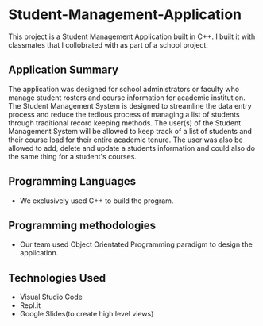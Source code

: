 # Student-Management-Application
This project is a Student Management Application built in C++. I built it with classmates that I collobrated with as part of a school project.

## Application Summary
The application was designed for school administrators or faculty who manage student rosters and course information for academic institution. The Student Management System is designed to streamline the data entry process and reduce the tedious process of managing a list of students through traditional record keeping methods.
The user(s) of the Student Management System will be allowed to keep track of a list of students and their course load for their entire academic tenure. The user was also be allowed to add, delete and update a students information and could also do the same thing for a student's courses.

## Programming Languages 
* We exclusively used C++ to build the program.

## Programming methodologies
* Our team used Object Orientated Programming paradigm to design the application.

## Technologies Used
* Visual Studio Code 
* Repl.it 
* Google Slides(to create high level views)
